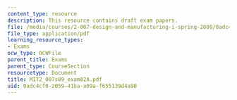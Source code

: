 ```yaml
---
content_type: resource
description: This resource contains draft exam papers.
file: /media/courses/2-007-design-and-manufacturing-i-spring-2009/0adc4cf0205941baa09af655139d4a90_MIT2_007s09_exam02A.pdf
file_type: application/pdf
learning_resource_types:
- Exams
ocw_type: OCWFile
parent_title: Exams
parent_type: CourseSection
resourcetype: Document
title: MIT2_007s09_exam02A.pdf
uid: 0adc4cf0-2059-41ba-a09a-f655139d4a90
---
```

